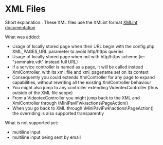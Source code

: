# XML Files

Short explanation : 
These XML files use the XMLint format
[XMLint documentation](https://raw.githubusercontent.com/ludosevilla/minipaviCli/master/XMLint/XMLint-doc.pdf)


What was added:
- Usage of locally stored page when their URL begin with the config.php XML_PAGES_URL parameter to avoid http/https queries
- Usage of locally stored page when not with http/https scheme (ie: "sommaire.vdt" instead full URL)
- If a service controller is named as a page, it will be called instead XmlController, with its xml_file and xml_pagename set on its context
- Consequently you could extends XmlController for any page to expand capabilities, without rewriting all the existing XmlController behaviour
- You might also jump to any controller extending VideotexController (thus outside of the XML file scope)
- From a VideotexController you might jump back to the XML and XmlController through \MiniPaviFwk\actions\PageAction()
- When you go back to XML through \MiniPaviFwk\actions\PageAction() the overriding is also supported transparently


What is not supported yet:
- multiline input
- multiline input being sent by email
